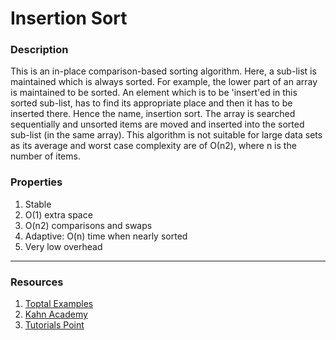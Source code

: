 # Insertion Sort

### Description

This is an in-place comparison-based sorting algorithm. Here, a sub-list is
maintained which is always sorted. For example, the lower part of an array is
maintained to be sorted. An element which is to be 'insert'ed in this sorted
sub-list, has to find its appropriate place and then it has to be inserted
there. Hence the name, insertion sort. The array is searched sequentially and
unsorted items are moved and inserted into the sorted sub-list (in the same
array). This algorithm is not suitable for large data sets as its average and
worst case complexity are of Ο(n2), where n is the number of items. 

### Properties

1.  Stable
2.  O(1) extra space
3.  O(n2) comparisons and swaps
4.  Adaptive: O(n) time when nearly sorted
5.  Very low overhead

***

### Resources

1.  [Toptal Examples](https://www.toptal.com/developers/sorting-algorithms/insertion-sort)
2.  [Kahn Academy](https://www.khanacademy.org/computing/computer-science/algorithms/insertion-sort/a/insertion-sort)
3.  [Tutorials Point](https://www.tutorialspoint.com/data_structures_algorithms/insertion_sort_algorithm.htm)
